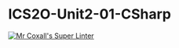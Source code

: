 # ICS2O-Unit2-01-CSharp

[![Mr Coxall's Super Linter](https://github.com/claire-bedrossian/ICS2O-Unit2-01-CSharp/workflows/Mr%20Coxall's%20Super%20Linter/badge.svg)](https://github.com/claire-bedrossian/ICS2O-Unit2-01-CSharp/actions/)
